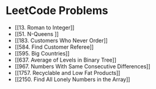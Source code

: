 # LeetCode Problems

- [[13. Roman to Integer]]
- [[51. N-Queens ]]
- [[183. Customers Who Never Order]]
- [[584. Find Customer Referee]]
- [[595. Big Countries]]
- [[637. Average of Levels in Binary Tree]]
- [[967. Numbers With Same Consecutive Differences]]
- [[1757. Recyclable and Low Fat Products]]
- [[2150. Find All Lonely Numbers in the Array]]
